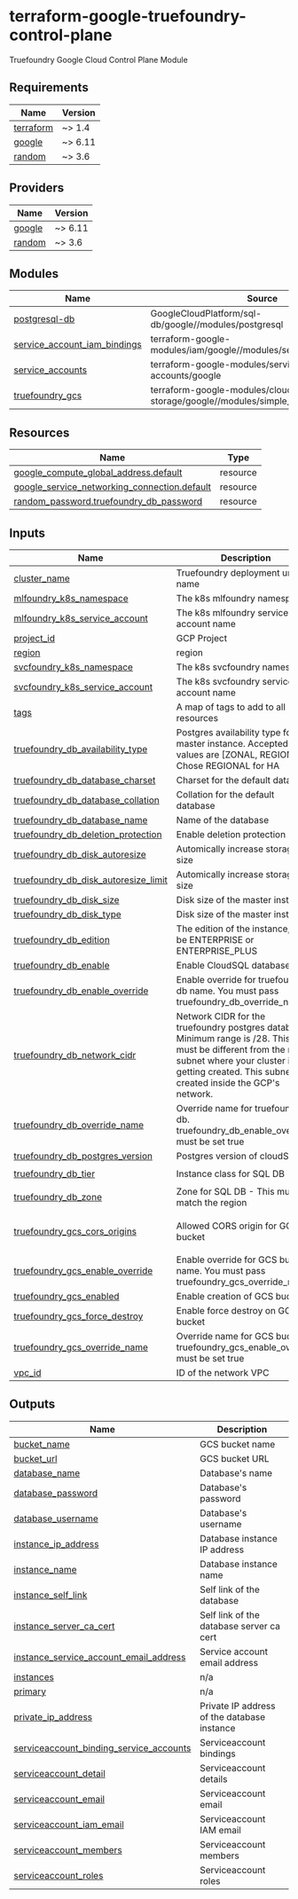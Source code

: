# terraform-google-truefoundry-control-plane
Truefoundry Google Cloud Control Plane Module

<!-- BEGIN_TF_DOCS -->
## Requirements

| Name | Version |
|------|---------|
| <a name="requirement_terraform"></a> [terraform](#requirement\_terraform) | ~> 1.4 |
| <a name="requirement_google"></a> [google](#requirement\_google) | ~> 6.11 |
| <a name="requirement_random"></a> [random](#requirement\_random) | ~> 3.6 |

## Providers

| Name | Version |
|------|---------|
| <a name="provider_google"></a> [google](#provider\_google) | ~> 6.11 |
| <a name="provider_random"></a> [random](#provider\_random) | ~> 3.6 |

## Modules

| Name | Source | Version |
|------|--------|---------|
| <a name="module_postgresql-db"></a> [postgresql-db](#module\_postgresql-db) | GoogleCloudPlatform/sql-db/google//modules/postgresql | 23.0.0 |
| <a name="module_service_account_iam_bindings"></a> [service\_account\_iam\_bindings](#module\_service\_account\_iam\_bindings) | terraform-google-modules/iam/google//modules/service_accounts_iam | 8.0.0 |
| <a name="module_service_accounts"></a> [service\_accounts](#module\_service\_accounts) | terraform-google-modules/service-accounts/google | 4.4.1 |
| <a name="module_truefoundry_gcs"></a> [truefoundry\_gcs](#module\_truefoundry\_gcs) | terraform-google-modules/cloud-storage/google//modules/simple_bucket | 8.0.1 |

## Resources

| Name | Type |
|------|------|
| [google_compute_global_address.default](https://registry.terraform.io/providers/hashicorp/google/latest/docs/resources/compute_global_address) | resource |
| [google_service_networking_connection.default](https://registry.terraform.io/providers/hashicorp/google/latest/docs/resources/service_networking_connection) | resource |
| [random_password.truefoundry_db_password](https://registry.terraform.io/providers/hashicorp/random/latest/docs/resources/password) | resource |

## Inputs

| Name | Description | Type | Default | Required |
|------|-------------|------|---------|:--------:|
| <a name="input_cluster_name"></a> [cluster\_name](#input\_cluster\_name) | Truefoundry deployment unique name | `string` | n/a | yes |
| <a name="input_mlfoundry_k8s_namespace"></a> [mlfoundry\_k8s\_namespace](#input\_mlfoundry\_k8s\_namespace) | The k8s mlfoundry namespace | `string` | `"truefoundry"` | no |
| <a name="input_mlfoundry_k8s_service_account"></a> [mlfoundry\_k8s\_service\_account](#input\_mlfoundry\_k8s\_service\_account) | The k8s mlfoundry service account name | `string` | `"mlfoundry-server"` | no |
| <a name="input_project_id"></a> [project\_id](#input\_project\_id) | GCP Project | `string` | n/a | yes |
| <a name="input_region"></a> [region](#input\_region) | region | `string` | n/a | yes |
| <a name="input_svcfoundry_k8s_namespace"></a> [svcfoundry\_k8s\_namespace](#input\_svcfoundry\_k8s\_namespace) | The k8s svcfoundry namespace | `string` | `"truefoundry"` | no |
| <a name="input_svcfoundry_k8s_service_account"></a> [svcfoundry\_k8s\_service\_account](#input\_svcfoundry\_k8s\_service\_account) | The k8s svcfoundry service account name | `string` | `"servicefoundry-server"` | no |
| <a name="input_tags"></a> [tags](#input\_tags) | A map of tags to add to all resources | `map(string)` | `{}` | no |
| <a name="input_truefoundry_db_availability_type"></a> [truefoundry\_db\_availability\_type](#input\_truefoundry\_db\_availability\_type) | Postgres availability type for the master instance. Accepted values are [ZONAL, REGIONAL]. Chose REGIONAL for HA | `string` | `"REGIONAL"` | no |
| <a name="input_truefoundry_db_database_charset"></a> [truefoundry\_db\_database\_charset](#input\_truefoundry\_db\_database\_charset) | Charset for the default database | `string` | `"UTF8"` | no |
| <a name="input_truefoundry_db_database_collation"></a> [truefoundry\_db\_database\_collation](#input\_truefoundry\_db\_database\_collation) | Collation for the default database | `string` | `"en_US.UTF8"` | no |
| <a name="input_truefoundry_db_database_name"></a> [truefoundry\_db\_database\_name](#input\_truefoundry\_db\_database\_name) | Name of the database | `string` | `"ctl"` | no |
| <a name="input_truefoundry_db_deletion_protection"></a> [truefoundry\_db\_deletion\_protection](#input\_truefoundry\_db\_deletion\_protection) | Enable deletion protection | `bool` | `false` | no |
| <a name="input_truefoundry_db_disk_autoresize"></a> [truefoundry\_db\_disk\_autoresize](#input\_truefoundry\_db\_disk\_autoresize) | Automically increase storage size | `bool` | `true` | no |
| <a name="input_truefoundry_db_disk_autoresize_limit"></a> [truefoundry\_db\_disk\_autoresize\_limit](#input\_truefoundry\_db\_disk\_autoresize\_limit) | Automically increase storage size | `number` | `30` | no |
| <a name="input_truefoundry_db_disk_size"></a> [truefoundry\_db\_disk\_size](#input\_truefoundry\_db\_disk\_size) | Disk size of the master instance | `number` | `20` | no |
| <a name="input_truefoundry_db_disk_type"></a> [truefoundry\_db\_disk\_type](#input\_truefoundry\_db\_disk\_type) | Disk size of the master instance | `string` | `"PD_SSD"` | no |
| <a name="input_truefoundry_db_edition"></a> [truefoundry\_db\_edition](#input\_truefoundry\_db\_edition) | The edition of the instance, can be ENTERPRISE or ENTERPRISE\_PLUS | `string` | `null` | no |
| <a name="input_truefoundry_db_enable"></a> [truefoundry\_db\_enable](#input\_truefoundry\_db\_enable) | Enable CloudSQL database | `bool` | `true` | no |
| <a name="input_truefoundry_db_enable_override"></a> [truefoundry\_db\_enable\_override](#input\_truefoundry\_db\_enable\_override) | Enable override for truefoundry db name. You must pass truefoundry\_db\_override\_name | `bool` | `false` | no |
| <a name="input_truefoundry_db_network_cidr"></a> [truefoundry\_db\_network\_cidr](#input\_truefoundry\_db\_network\_cidr) | Network CIDR for the truefoundry postgres database. Minimum range is /28. This CIDR must be different from the main subnet where your cluster is getting created. This subnet is created inside the GCP's network. | `string` | `""` | no |
| <a name="input_truefoundry_db_override_name"></a> [truefoundry\_db\_override\_name](#input\_truefoundry\_db\_override\_name) | Override name for truefoundry db. truefoundry\_db\_enable\_override must be set true | `string` | `""` | no |
| <a name="input_truefoundry_db_postgres_version"></a> [truefoundry\_db\_postgres\_version](#input\_truefoundry\_db\_postgres\_version) | Postgres version of cloudSQL | `string` | `"POSTGRES_15"` | no |
| <a name="input_truefoundry_db_tier"></a> [truefoundry\_db\_tier](#input\_truefoundry\_db\_tier) | Instance class for SQL DB | `string` | `"db-custom-1-3840"` | no |
| <a name="input_truefoundry_db_zone"></a> [truefoundry\_db\_zone](#input\_truefoundry\_db\_zone) | Zone for SQL DB - This must match the region | `string` | `""` | no |
| <a name="input_truefoundry_gcs_cors_origins"></a> [truefoundry\_gcs\_cors\_origins](#input\_truefoundry\_gcs\_cors\_origins) | Allowed CORS origin for GCS bucket | `list(string)` | <pre>[<br/>  "*"<br/>]</pre> | no |
| <a name="input_truefoundry_gcs_enable_override"></a> [truefoundry\_gcs\_enable\_override](#input\_truefoundry\_gcs\_enable\_override) | Enable override for GCS bucket name. You must pass truefoundry\_gcs\_override\_name | `bool` | `false` | no |
| <a name="input_truefoundry_gcs_enabled"></a> [truefoundry\_gcs\_enabled](#input\_truefoundry\_gcs\_enabled) | Enable creation of GCS bucket | `bool` | `false` | no |
| <a name="input_truefoundry_gcs_force_destroy"></a> [truefoundry\_gcs\_force\_destroy](#input\_truefoundry\_gcs\_force\_destroy) | Enable force destroy on GCS bucket | `bool` | `true` | no |
| <a name="input_truefoundry_gcs_override_name"></a> [truefoundry\_gcs\_override\_name](#input\_truefoundry\_gcs\_override\_name) | Override name for GCS bucket. truefoundry\_gcs\_enable\_override must be set true | `string` | `""` | no |
| <a name="input_vpc_id"></a> [vpc\_id](#input\_vpc\_id) | ID of the network VPC | `string` | n/a | yes |

## Outputs

| Name | Description |
|------|-------------|
| <a name="output_bucket_name"></a> [bucket\_name](#output\_bucket\_name) | GCS bucket name |
| <a name="output_bucket_url"></a> [bucket\_url](#output\_bucket\_url) | GCS bucket URL |
| <a name="output_database_name"></a> [database\_name](#output\_database\_name) | Database's name |
| <a name="output_database_password"></a> [database\_password](#output\_database\_password) | Database's password |
| <a name="output_database_username"></a> [database\_username](#output\_database\_username) | Database's username |
| <a name="output_instance_ip_address"></a> [instance\_ip\_address](#output\_instance\_ip\_address) | Database instance IP address |
| <a name="output_instance_name"></a> [instance\_name](#output\_instance\_name) | Database instance name |
| <a name="output_instance_self_link"></a> [instance\_self\_link](#output\_instance\_self\_link) | Self link of the database |
| <a name="output_instance_server_ca_cert"></a> [instance\_server\_ca\_cert](#output\_instance\_server\_ca\_cert) | Self link of the database server ca cert |
| <a name="output_instance_service_account_email_address"></a> [instance\_service\_account\_email\_address](#output\_instance\_service\_account\_email\_address) | Service account email address |
| <a name="output_instances"></a> [instances](#output\_instances) | n/a |
| <a name="output_primary"></a> [primary](#output\_primary) | n/a |
| <a name="output_private_ip_address"></a> [private\_ip\_address](#output\_private\_ip\_address) | Private IP address of the database instance |
| <a name="output_serviceaccount_binding_service_accounts"></a> [serviceaccount\_binding\_service\_accounts](#output\_serviceaccount\_binding\_service\_accounts) | Serviceaccount bindings |
| <a name="output_serviceaccount_detail"></a> [serviceaccount\_detail](#output\_serviceaccount\_detail) | Serviceaccount details |
| <a name="output_serviceaccount_email"></a> [serviceaccount\_email](#output\_serviceaccount\_email) | Serviceaccount email |
| <a name="output_serviceaccount_iam_email"></a> [serviceaccount\_iam\_email](#output\_serviceaccount\_iam\_email) | Serviceaccount IAM email |
| <a name="output_serviceaccount_members"></a> [serviceaccount\_members](#output\_serviceaccount\_members) | Serviceaccount members |
| <a name="output_serviceaccount_roles"></a> [serviceaccount\_roles](#output\_serviceaccount\_roles) | Serviceaccount roles |
<!-- END_TF_DOCS -->